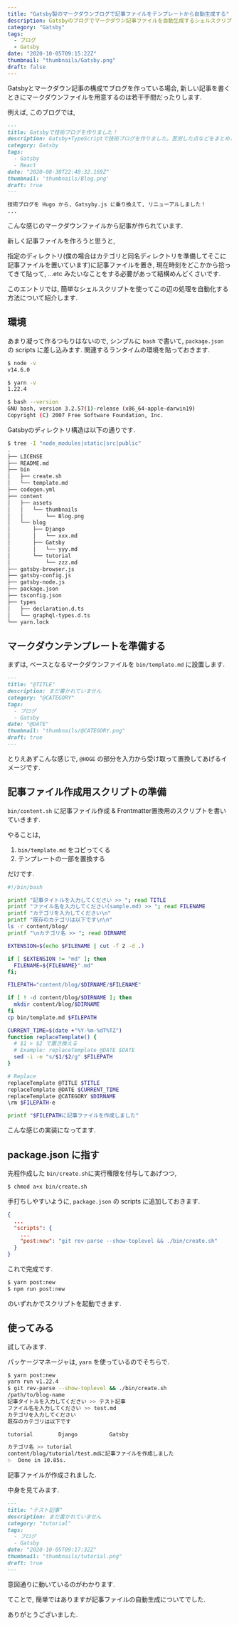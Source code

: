 ```yaml
---
title: "Gatsby製のマークダウンブログで記事ファイルをテンプレートから自動生成する"
description: Gatsbyのブログでマークダウン記事ファイルを自動生成するシェルスクリプトを書きました。
category: "Gatsby"
tags:
  - ブログ
  - Gatsby
date: "2020-10-05T09:15:22Z"
thumbnail: "thumbnails/Gatsby.png"
draft: false
---
```


Gatsbyとマークダウン記事の構成でブログを作っている場合, 新しい記事を書くときにマークダウンファイルを用意するのは若干手間だったりします.

例えば, このブログでは,

``` markdown
---
title: Gatsbyで技術ブログを作りました！
description: Gatsby+TypeScriptで技術ブログを作りました。苦労した点などをまとめます。
category: Gatsby
tags:
  - Gatsby
  - React
date: "2020-08-30T22:40:32.169Z"
thumbnail: 'thumbnails/Blog.png'
draft: true
---

技術ブログを Hugo から, Gatsyby.js に乗り換えて, リニューアルしました！
...
```

こんな感じのマークダウンファイルから記事が作られています.

新しく記事ファイルを作ろうと思うと,

指定のディレクトリ(僕の場合はカテゴリと同名ディレクトリを準備してそこに記事ファイルを置いています)に記事ファイルを置き, 現在時刻をどこかから拾ってきて貼って, ...etc みたいなことをする必要があって結構めんどくさいです.

このエントリでは, 簡単なシェルスクリプトを使ってこの辺の処理を自動化する方法について紹介します.

## 環境

あまり凝って作るつもりはないので, シンプルに `bash` で書いて, `package.json` の scripts に差し込みます. 関連するランタイムの環境を貼っておきます.

``` bash
$ node -v
v14.6.0

$ yarn -v
1.22.4

$ bash --version
GNU bash, version 3.2.57(1)-release (x86_64-apple-darwin19)
Copyright (C) 2007 Free Software Foundation, Inc.
```

Gatsbyのディレクトリ構造は以下の通りです.

``` bash
$ tree -I "node_modules|static|src|public"
.
├── LICENSE
├── README.md
├── bin
│   ├── create.sh
│   └── template.md
├── codegen.yml
├── content
│   ├── assets
│   │   └── thumbnails
│   │       └── Blog.png
│   └── blog
│       ├── Django
│       │   └── xxx.md
│       ├── Gatsby
│       │   └── yyy.md
│       └── tutorial
│           └── zzz.md
├── gatsby-browser.js
├── gatsby-config.js
├── gatsby-node.js
├── package.json
├── tsconfig.json
├── types
│   ├── declaration.d.ts
│   └── graphql-types.d.ts
└── yarn.lock
```

## マークダウンテンプレートを準備する

まずは, ベースとなるマークダウンファイルを `bin/template.md` に設置します.

``` bash:title=bin/template.md
---
title: "@TITLE"
description: まだ書かれていません
category: "@CATEGORY"
tags:
  - ブログ
  - Gatsby
date: "@DATE"
thumbnail: "thumbnails/@CATEGORY.png"
draft: true
---

```

とりえあずこんな感じで, `@HOGE` の部分を入力から受け取って置換してあげるイメージです.

## 記事ファイル作成用スクリプトの準備

`bin/content.sh` に記事ファイル作成 & Frontmatter置換用のスクリプトを書いていきます.

やることは,

1. `bin/template.md` をコピってくる
2. テンプレートの一部を置換する

だけです.

``` bash:title=bin/create.sh
#!/bin/bash

printf "記事タイトルを入力してください >> "; read TITLE
printf "ファイル名を入力してください(sample.md) >> "; read FILENAME
printf "カテゴリを入力してください\n"
printf "既存のカテゴリは以下です\n\n"
ls -r content/blog/
printf "\nカテゴリ名 >> "; read DIRNAME

EXTENSION=$(echo $FILENAME | cut -f 2 -d .)

if [ $EXTENSION != "md" ]; then
  FILENAME=${FILENAME}".md"
fi;

FILEPATH="content/blog/$DIRNAME/$FILENAME"

if [ ! -d content/blog/$DIRNAME ]; then
  mkdir content/blog/$DIRNAME
fi
cp bin/template.md $FILEPATH

CURRENT_TIME=$(date +"%Y-%m-%dT%TZ")
function replaceTemplate() {
  # $1 > $2 で置き換える
  # Example: replaceTemplate @DATE $DATE
  sed -i -e "s/$1/$2/g" $FILEPATH
}

# Replace
replaceTemplate @TITLE $TITLE
replaceTemplate @DATE $CURRENT_TIME
replaceTemplate @CATEGORY $DIRNAME
\rm $FILEPATH-e

printf "$FILEPATHに記事ファイルを作成しました"
```

こんな感じの実装になってます.

## package.json に指す

先程作成した `bin/create.sh`に実行権限を付与してあげつつ,

``` bash
$ chmod a+x bin/create.sh
```

手打ちしやすいように, `package.json` の scripts に追加しておきます.

``` json:title=package.json
{
  ...
  "scripts": {
    ...
    "post:new": "git rev-parse --show-toplevel && ./bin/create.sh"
  }
}
```

これで完成です.

``` bash
$ yarn post:new
$ npm run post:new
```

のいずれかでスクリプトを起動できます.

## 使ってみる

試してみます.

パッケージマネージャは, `yarn` を使っているのでそちらで.

``` bash
$ yarn post:new
yarn run v1.22.4
$ git rev-parse --show-toplevel && ./bin/create.sh
/path/to/blog-name
記事タイトルを入力してください >> テスト記事
ファイル名を入力してください >> test.md
カテゴリを入力してください
既存のカテゴリは以下です

tutorial        Django          Gatsby

カテゴリ名 >> tutorial
content/blog/tutorial/test.mdに記事ファイルを作成しました
✨  Done in 10.85s.
```

記事ファイルが作成されました.

中身を見てみます.

``` markdown:title=content/blog/tutorial/test.md
---
title: "テスト記事"
description: まだ書かれていません
category: "tutorial"
tags:
  - ブログ
  - Gatsby
date: "2020-10-05T09:17:32Z"
thumbnail: "thumbnails/tutorial.png"
draft: true
---

```

意図通りに動いているのがわかります.

てことで, 簡単ではありますが記事ファイルの自動生成についてでした.

ありがとうございました.
